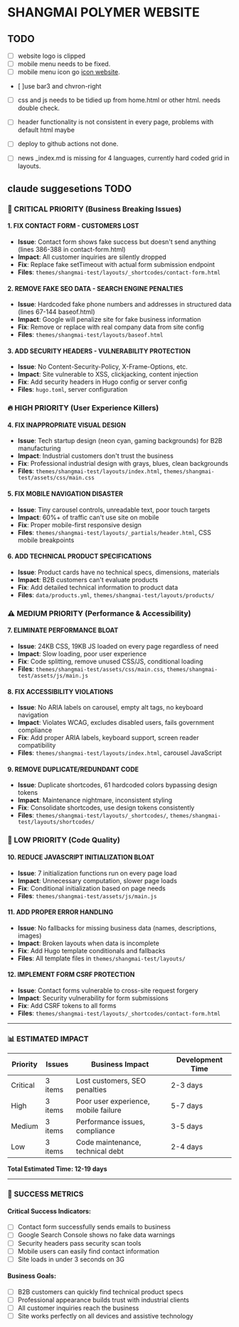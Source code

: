 # SHANGMAI POLYMER WEBSITE 

## TODO
 - [ ] website logo is clipped
 - [ ] mobile menu needs to be fixed.
 - [ ] mobile menu icon go [icon website](www.heroicons.com).
 - [ ]use bar3 and chvron-right
 <!--
 hamburger icon
 <svg xmlns="http://www.w3.org/2000/svg" fill="none" viewBox="0 0 24 24" stroke-width="1.5" stroke="currentColor" class="size-6">
  <path stroke-linecap="round" stroke-linejoin="round" d="M3.75 6.75h16.5M3.75 12h16.5m-16.5 5.25h16.5" />

  right arrow
  <svg xmlns="http://www.w3.org/2000/svg" fill="none" viewBox="0 0 24 24" stroke-width="1.5" stroke="currentColor" class="size-6">
  <path stroke-linecap="round" stroke-linejoin="round" d="m8.25 4.5 7.5 7.5-7.5 7.5" /> 
  
  -->
</svg>

</svg>

 - [ ] css and js needs to be tidied up from home.html or other html. needs double check.
 - [ ] header functionality is not consistent in every page, problems with default html maybe
 - [ ] deploy to github actions not done.
 - [ ] news _index.md is missing for 4 languages, currently hard coded grid in layouts.



## claude suggesetions TODO

### 🚨 CRITICAL PRIORITY (Business Breaking Issues)

#### 1. **FIX CONTACT FORM - CUSTOMERS LOST** 
- **Issue**: Contact form shows fake success but doesn't send anything (lines 386-388 in contact-form.html)
- **Impact**: All customer inquiries are silently dropped
- **Fix**: Replace fake setTimeout with actual form submission endpoint
- **Files**: `themes/shangmai-test/layouts/_shortcodes/contact-form.html`

#### 2. **REMOVE FAKE SEO DATA - SEARCH ENGINE PENALTIES**
- **Issue**: Hardcoded fake phone numbers and addresses in structured data (lines 67-144 baseof.html)
- **Impact**: Google will penalize site for fake business information
- **Fix**: Remove or replace with real company data from site config
- **Files**: `themes/shangmai-test/layouts/baseof.html`

#### 3. **ADD SECURITY HEADERS - VULNERABILITY PROTECTION**
- **Issue**: No Content-Security-Policy, X-Frame-Options, etc.
- **Impact**: Site vulnerable to XSS, clickjacking, content injection
- **Fix**: Add security headers in Hugo config or server config
- **Files**: `hugo.toml`, server configuration

### 🔥 HIGH PRIORITY (User Experience Killers)

#### 4. **FIX INAPPROPRIATE VISUAL DESIGN**
- **Issue**: Tech startup design (neon cyan, gaming backgrounds) for B2B manufacturing
- **Impact**: Industrial customers don't trust the business
- **Fix**: Professional industrial design with grays, blues, clean backgrounds
- **Files**: `themes/shangmai-test/layouts/index.html`, `themes/shangmai-test/assets/css/main.css`

#### 5. **FIX MOBILE NAVIGATION DISASTER**
- **Issue**: Tiny carousel controls, unreadable text, poor touch targets
- **Impact**: 60%+ of traffic can't use site on mobile
- **Fix**: Proper mobile-first responsive design
- **Files**: `themes/shangmai-test/layouts/_partials/header.html`, CSS mobile breakpoints

#### 6. **ADD TECHNICAL PRODUCT SPECIFICATIONS**
- **Issue**: Product cards have no technical specs, dimensions, materials
- **Impact**: B2B customers can't evaluate products
- **Fix**: Add detailed technical information to product data
- **Files**: `data/products.yml`, `themes/shangmai-test/layouts/products/`

### ⚠️ MEDIUM PRIORITY (Performance & Accessibility)

#### 7. **ELIMINATE PERFORMANCE BLOAT**
- **Issue**: 24KB CSS, 19KB JS loaded on every page regardless of need
- **Impact**: Slow loading, poor user experience
- **Fix**: Code splitting, remove unused CSS/JS, conditional loading
- **Files**: `themes/shangmai-test/assets/css/main.css`, `themes/shangmai-test/assets/js/main.js`

#### 8. **FIX ACCESSIBILITY VIOLATIONS**
- **Issue**: No ARIA labels on carousel, empty alt tags, no keyboard navigation
- **Impact**: Violates WCAG, excludes disabled users, fails government compliance
- **Fix**: Add proper ARIA labels, keyboard support, screen reader compatibility
- **Files**: `themes/shangmai-test/layouts/index.html`, carousel JavaScript

#### 9. **REMOVE DUPLICATE/REDUNDANT CODE**
- **Issue**: Duplicate shortcodes, 61 hardcoded colors bypassing design tokens
- **Impact**: Maintenance nightmare, inconsistent styling
- **Fix**: Consolidate shortcodes, use design tokens consistently
- **Files**: `themes/shangmai-test/layouts/_shortcodes/`, `themes/shangmai-test/layouts/shortcodes/`

### 📝 LOW PRIORITY (Code Quality)

#### 10. **REDUCE JAVASCRIPT INITIALIZATION BLOAT**
- **Issue**: 7 initialization functions run on every page load
- **Impact**: Unnecessary computation, slower page loads
- **Fix**: Conditional initialization based on page needs
- **Files**: `themes/shangmai-test/assets/js/main.js`

#### 11. **ADD PROPER ERROR HANDLING**
- **Issue**: No fallbacks for missing business data (names, descriptions, images)
- **Impact**: Broken layouts when data is incomplete
- **Fix**: Add Hugo template conditionals and fallbacks
- **Files**: All template files in `themes/shangmai-test/layouts/`

#### 12. **IMPLEMENT FORM CSRF PROTECTION**
- **Issue**: Contact forms vulnerable to cross-site request forgery
- **Impact**: Security vulnerability for form submissions
- **Fix**: Add CSRF tokens to all forms
- **Files**: `themes/shangmai-test/layouts/_shortcodes/contact-form.html`

---

### 📊 ESTIMATED IMPACT

| Priority | Issues | Business Impact | Development Time |
|----------|--------|-----------------|------------------|
| Critical | 3 items | Lost customers, SEO penalties | 2-3 days |
| High | 3 items | Poor user experience, mobile failure | 5-7 days |
| Medium | 3 items | Performance issues, compliance | 3-5 days |
| Low | 3 items | Code maintenance, technical debt | 2-4 days |

**Total Estimated Time: 12-19 days**

---

### 🎯 SUCCESS METRICS

#### Critical Success Indicators:
- [ ] Contact form successfully sends emails to business
- [ ] Google Search Console shows no fake data warnings
- [ ] Security headers pass security scan tools
- [ ] Mobile users can easily find contact information
- [ ] Site loads in under 3 seconds on 3G

#### Business Goals:
- [ ] B2B customers can quickly find technical product specs
- [ ] Professional appearance builds trust with industrial clients
- [ ] All customer inquiries reach the business
- [ ] Site works perfectly on all devices and assistive technology